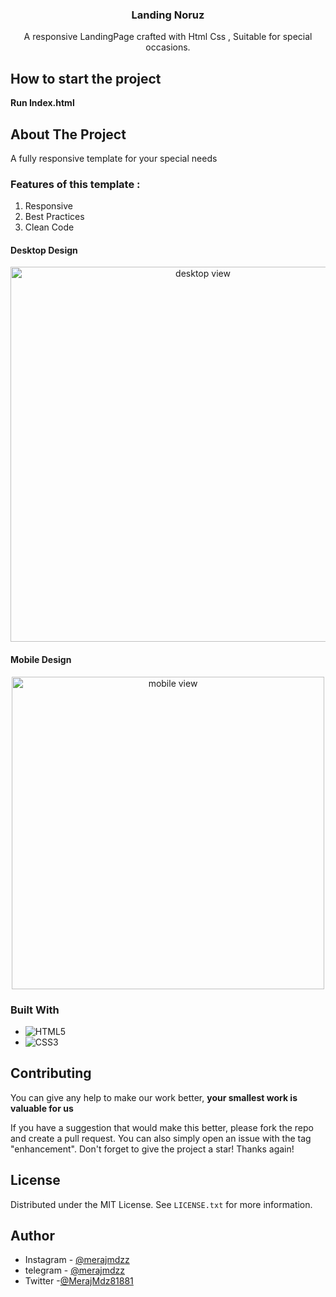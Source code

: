 ﻿<a id="readme-top"></a>

<div align="center">
<h3 align="center">Landing Noruz</h3>

  <p align="center">
   A responsive LandingPage crafted with Html Css , Suitable for special occasions.
    <br />
  </p>
</div>

<!-- ABOUT THE PROJECT -->

## How to start the project
**Run Index.html**

## About The Project
A fully responsive template for your special needs

### Features of this template :
<ol>
  <li>Responsive</li>
  <li>Best Practices</li>
  <li>Clean Code</li>
</ol>

#### Desktop Design

<p align="center">
  <img src="https://github.com/MerajMehdizade/Landing-NoruzPlus/assets/105376555/da32f86b-74d7-4e58-9cd3-7f9938f4e178" alt="desktop view" width="600"  />
</p>

#### Mobile Design

<p align="center">
	<img src="https://github.com/MerajMehdizade/StoreCard/assets/105376555/0d95bf73-2a6b-4c80-beaa-39afc65bb4a0" alt="mobile view" height="500" /> 
</p>


### Built With

- ![HTML5](https://img.shields.io/badge/html5-%23E34F26.svg?style=for-the-badge&logo=html5&logoColor=white)
- ![CSS3](https://img.shields.io/badge/css3-%231572B6.svg?style=for-the-badge&logo=css3&logoColor=white)

<!-- CONTRIBUTING -->

## Contributing

You can give any help to make our work better, **your smallest work is valuable for us**

If you have a suggestion that would make this better, please fork the repo and create a pull request. You can also simply open an issue with the tag "enhancement".
Don't forget to give the project a star! Thanks again!

<!-- LICENSE -->

## License

Distributed under the MIT License. See `LICENSE.txt` for more information.

<!-- AUTHOR -->

## Author

- Instagram - [@merajmdzz](https://www.instagram.com/merajmdzz/)
- telegram - [@merajmdzz](https://t.me/merajmdzz)
- Twitter -[@MerajMdz81881](https://twitter.com/MerajMdz81881)

